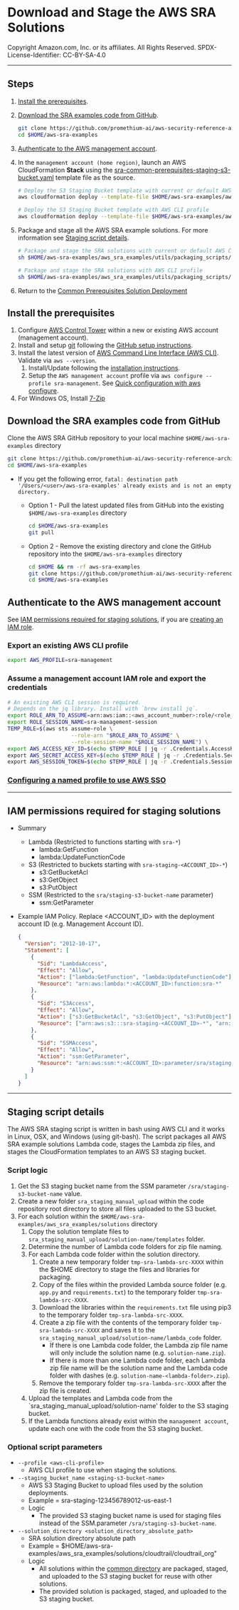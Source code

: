 # Download and Stage the AWS SRA Solutions<!-- omit in toc -->

Copyright Amazon.com, Inc. or its affiliates. All Rights Reserved. SPDX-License-Identifier: CC-BY-SA-4.0

---

## Steps<!-- omit in toc -->

1. [Install the prerequisites](#install-the-prerequisites).
2. [Download the SRA examples code from GitHub](#download-the-sra-examples-code-from-github).

   ```bash
   git clone https://github.com/promethium-ai/aws-security-reference-architecture-examples.git $HOME/aws-sra-examples
   cd $HOME/aws-sra-examples
   ```

3. [Authenticate to the AWS management account](#authenticate-to-the-aws-management-account).
4. In the `management account (home region)`, launch an AWS CloudFormation **Stack** using the [sra-common-prerequisites-staging-s3-bucket.yaml](../solutions/common/common_prerequisites/templates/sra-common-prerequisites-staging-s3-bucket.yaml)
   template file as the source.

   ```bash
   # Deploy the S3 Staging Bucket template with current or default AWS CLI profile
   aws cloudformation deploy --template-file $HOME/aws-sra-examples/aws_sra_examples/solutions/common/common_prerequisites/templates/sra-common-prerequisites-staging-s3-bucket.yaml --stack-name sra-common-prerequisites-staging-s3-bucket --capabilities CAPABILITY_NAMED_IAM
   ```

   ```bash
   # Deploy the S3 Staging Bucket template with AWS CLI profile
   aws cloudformation deploy --template-file $HOME/aws-sra-examples/aws_sra_examples/solutions/common/common_prerequisites/templates/sra-common-prerequisites-staging-s3-bucket.yaml --stack-name sra-common-prerequisites-staging-s3-bucket --capabilities CAPABILITY_NAMED_IAM --profile <AWS_MANAGEMENT_ACCOUNT_PROFILE>
   ```

5. Package and stage all the AWS SRA example solutions. For more information see [Staging script details](#staging-script-details).
   <!-- markdownlint-disable-next-line MD031 -->

   ```bash
   # Package and stage the SRA solutions with current or default AWS CLI profile
   sh $HOME/aws-sra-examples/aws_sra_examples/utils/packaging_scripts/stage_solution.sh
   ```

   ```bash
   # Package and stage the SRA solutions with AWS CLI profile
   sh $HOME/aws-sra-examples/aws_sra_examples/utils/packaging_scripts/stage_solution.sh --profile <AWS_MANAGEMENT_ACCOUNT_PROFILE>
   ```

6. Return to the [Common Prerequisites Solution Deployment](../solutions/common/common_prerequisites#solution-deployment)

## Install the prerequisites<!-- omit in toc -->

1. Configure [AWS Control Tower](https://docs.aws.amazon.com/controltower/latest/userguide/getting-started-with-control-tower.html) within a new or existing AWS account (management account).
2. Install and setup [git](https://git-scm.com/downloads) following the [GitHub setup instructions](https://docs.github.com/en/get-started/quickstart/set-up-git).
3. Install the latest version of [AWS Command Line Interface (AWS CLI)](https://docs.aws.amazon.com/cli/latest/userguide/cli-chap-welcome.html). Validate via `aws --version`.
   1. Install/Update following the [installation instructions](https://docs.aws.amazon.com/cli/latest/userguide/getting-started-install.html).
   2. Setup the `AWS management account` profile via `aws configure --profile sra-management`. See
      [Quick configuration with aws configure](https://docs.aws.amazon.com/cli/latest/userguide/cli-configure-quickstart.html#cli-configure-quickstart-config).
4. For Windows OS, Install [7-Zip](https://www.7-zip.org/)

## Download the SRA examples code from GitHub<!-- omit in toc -->

Clone the AWS SRA GitHub repository to your local machine `$HOME/aws-sra-examples` directory

```bash
git clone https://github.com/promethium-ai/aws-security-reference-architecture-examples.git $HOME/aws-sra-examples
cd $HOME/aws-sra-examples
```

- If you get the following error, `fatal: destination path '/Users/<user>/aws-sra-examples' already exists and is not an empty directory.`

  - Option 1 - Pull the latest updated files from GitHub into the existing `$HOME/aws-sra-examples` directory

    ```bash
    cd $HOME/aws-sra-examples
    git pull
    ```

  - Option 2 - Remove the existing directory and clone the GitHub repository into the `$HOME/aws-sra-examples` directory

    ```bash
    cd $HOME && rm -rf aws-sra-examples
    git clone https://github.com/promethium-ai/aws-security-reference-architecture-examples.git $HOME/aws-sra-examples
    cd $HOME/aws-sra-examples
    ```

## Authenticate to the AWS management account<!-- omit in toc -->

See [IAM permissions required for staging solutions](#iam-permissions-required-for-staging-solutions), if you are [creating an IAM role](https://docs.aws.amazon.com/IAM/latest/UserGuide/id_roles_create_for-user.html#roles-creatingrole-user-console).

### Export an existing AWS CLI profile<!-- omit in toc -->

```bash
export AWS_PROFILE=sra-management
```

### Assume a management account IAM role and export the credentials<!-- omit in toc -->

```bash
# An existing AWS CLI session is required.
# Depends on the jq library. Install with `brew install jq`.
export ROLE_ARN_TO_ASSUME=arn:aws:iam::<aws_account_number>:role/<role_name>
export ROLE_SESSION_NAME=sra-management-session
TEMP_ROLE=$(aws sts assume-role \
                    --role-arn "$ROLE_ARN_TO_ASSUME" \
                    --role-session-name "$ROLE_SESSION_NAME") \
export AWS_ACCESS_KEY_ID=$(echo $TEMP_ROLE | jq -r .Credentials.AccessKeyId) \
export AWS_SECRET_ACCESS_KEY=$(echo $TEMP_ROLE | jq -r .Credentials.SecretAccessKey) \
export AWS_SESSION_TOKEN=$(echo $TEMP_ROLE | jq -r .Credentials.SessionToken)
```

### [Configuring a named profile to use AWS SSO](https://docs.aws.amazon.com/cli/latest/userguide/cli-configure-sso.html#sso-configure-profile)

---

## IAM permissions required for staging solutions<!-- omit in toc -->

- Summary
  - Lambda (Restricted to functions starting with `sra-*`)
    - lambda:GetFunction
    - lambda:UpdateFunctionCode
  - S3 (Restricted to buckets starting with `sra-staging-<ACCOUNT_ID>-*`)
    - s3:GetBucketAcl
    - s3:GetObject
    - s3:PutObject
  - SSM (Restricted to the `sra/staging-s3-bucket-name` parameter)
    - ssm:GetParameter
- Example IAM Policy. Replace <ACCOUNT_ID> with the deployment account ID (e.g. Management Account ID).

  ```json
  {
    "Version": "2012-10-17",
    "Statement": [
      {
        "Sid": "LambdaAccess",
        "Effect": "Allow",
        "Action": ["lambda:GetFunction", "lambda:UpdateFunctionCode"],
        "Resource": "arn:aws:lambda:*:<ACCOUNT_ID>:function:sra-*"
      },
      {
        "Sid": "S3Access",
        "Effect": "Allow",
        "Action": ["s3:GetBucketAcl", "s3:GetObject", "s3:PutObject"],
        "Resource": ["arn:aws:s3:::sra-staging-<ACCOUNT_ID>-*", "arn:aws:s3:::sra-staging-<ACCOUNT_ID>-*/*"]
      },
      {
        "Sid": "SSMAccess",
        "Effect": "Allow",
        "Action": "ssm:GetParameter",
        "Resource": "arn:aws:ssm:*:<ACCOUNT_ID>:parameter/sra/staging-s3-bucket-name"
      }
    ]
  }
  ```

---

## Staging script details<!-- omit in toc -->

The AWS SRA staging script is written in bash using AWS CLI and it works in Linux, OSX, and Windows (using git-bash). The script packages all AWS SRA example solutions Lambda code, stages the Lambda zip files, and stages the CloudFormation templates
to an AWS S3 staging bucket.

### Script logic<!-- omit in toc -->

1. Get the S3 staging bucket name from the SSM parameter `/sra/staging-s3-bucket-name` value.
2. Create a new folder `sra_staging_manual_upload` within the code repository root directory to store all files uploaded to the S3 bucket.
3. For each solution within the `$HOME/aws-sra-examples/aws_sra_examples/solutions` directory
   1. Copy the solution template files to `sra_staging_manual_upload/solution-name/templates` folder.
   2. Determine the number of Lambda code folders for zip file naming.
   3. For each Lambda code folder within the solution directory.
      1. Create a new temporary folder `tmp-sra-lambda-src-XXXX` within the $HOME directory to stage the files and libraries for packaging.
      2. Copy of the files within the provided Lambda source folder (e.g. `app.py` and `requirements.txt`) to the temporary folder `tmp-sra-lambda-src-XXXX`.
      3. Download the libraries within the `requirements.txt` file using pip3 to the temporary folder `tmp-sra-lambda-src-XXXX`.
      4. Create a zip file with the contents of the temporary folder `tmp-sra-lambda-src-XXXX` and saves it to the `sra_staging_manual_upload/solution-name/lambda_code` folder.
         - If there is one Lambda code folder, the Lambda zip file name will only include the solution name (e.g. `solution-name.zip`).
         - If there is more than one Lambda code folder, each Lambda zip file name will be the solution name and the Lambda code folder with dashes (e.g. `solution-name-<lambda-folder>.zip`).
      5. Remove the temporary folder `tmp-sra-lambda-src-XXXX` after the zip file is created.
   4. Upload the templates and Lambda code from the `sra_staging_manual_upload/solution-name' folder to the S3 staging bucket.
   5. If the Lambda functions already exist within the `management account`, update each one with the code from the S3 staging bucket.

### Optional script parameters<!-- omit in toc -->

- `--profile <aws-cli-profile>`
  - AWS CLI profile to use when staging the solutions.
- `--staging_bucket_name <staging-s3-bucket-name>`
  - AWS S3 Staging Bucket to upload files used by the solution deployments.
  - Example = sra-staging-123456789012-us-east-1
  - Logic
    - The provided S3 staging bucket name is used for staging files instead of the SSM.parameter `/sra/staging-s3-bucket-name`.
- `--solution_directory <solution_directory_absolute_path>`
  - SRA solution directory absolute path
  - Example = $HOME/aws-sra-examples/aws_sra_examples/solutions/cloudtrail/cloudtrail_org"
  - Logic
    - All solutions within the [common directory](../solutions/common) are packaged, staged, and uploaded to the S3 staging bucket for reuse with other solutions.
    - The provided solution is packaged, staged, and uploaded to the S3 staging bucket.
